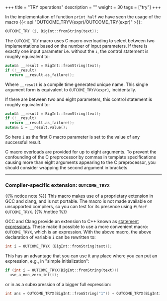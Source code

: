+++
title = "TRY operations"
description = ""
weight = 30
tags = ["try"]
+++

In the implementation of function `print_half` we have seen the usage of the macro {{< api "OUTCOME_TRYV(expr)/OUTCOME_TRY(expr)" >}}:

```c++
OUTCOME_TRY (i, BigInt::fromString(text));
```

The `OUTCOME_TRY` macro uses C macro overloading to select between two implementations based on the number of
input parameters. If there is exactly one input parameter i.e. without the `i`, the control statement is
roughly equivalent to:

```c++
auto&& __result = BigInt::fromString(text);
if (!__result)
  return __result.as_failure();
```

Where `__result` is a compile time generated unique name. This single argument form is equivalent to
`OUTCOME_TRYV(expr)`, incidentally.

If there are between two and eight parameters, this control statement is roughly equivalent to:

```c++
auto&& __result = BigInt::fromString(text);
if (!__result)
  return __result.as_failure();
auto&& i = __result.value();
```

So here `i` as the first C macro parameter is set to the value of any successful result. 

C macro overloads are provided for up to eight arguments. To prevent the
confounding of the C preprocessor by commas in template specifications causing more than
eight arguments appearing to the C preprocessor, you should consider wrapping the
second argument in brackets.

<hr>

### Compiler-specific extension: `OUTCOME_TRYX`

{{% notice note %}}
This macro makes use of a proprietary extension in GCC and clang, and is not
portable. The macro is not made available on unsupported compilers,
so you can test for its presence using `#ifdef OUTCOME_TRYX`.
{{% /notice %}}

GCC and Clang provide an extension to C++ known as
[statement expressions](https://gcc.gnu.org/onlinedocs/gcc/Statement-Exprs.html "GCC docs on statement expressions").
These make it possible to use a more convenient macro: `OUTCOME_TRYX`, which is an expression. With the above macro, the above declaration of variable `i` can be rewritten to:

```c++
int i = OUTCOME_TRYX (BigInt::fromString(text));
```

This has an advantage that you can use it any place where you can put an expression, e.g., in "simple initialization":

```c++
if (int i = OUTCOME_TRYX(BigInt::fromString(text)))
  use_a_non_zero_int(i);
```

or in as a subexpression of a bigger full expression:

```c++
int ans = OUTCOME_TRYX(BigInt::fromString("1")) + OUTCOME_TRYX(BigInt::fromString("2"));
```

